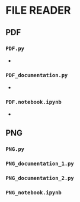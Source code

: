 # FILE READER

## PDF
### `PDF.py`
-
### `PDF_documentation.py`
-
###  `PDF.notebook.ipynb`
-

## PNG
### `PNG.py`

### `PNG_documentation_1.py`

### `PNG_documentation_2.py`

### `PNG_notebook.ipynb`

